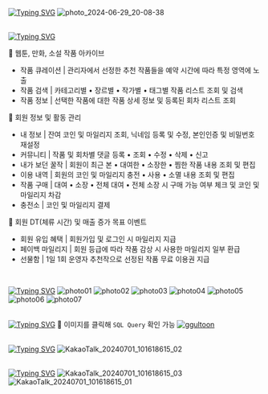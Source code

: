[![Typing SVG](https://readme-typing-svg.demolab.com?font=Noto+Sans+KR&weight=700&size=30&pause=1000&color=FFBF00&vCenter=true&repeat=false&random=false&width=1000&height=60&lines=%F0%9F%8D%AF+%EC%9B%B9%ED%88%B0+%ED%94%8C%EB%9E%AB%ED%8F%BC+%7C+%ED%94%84%EB%A1%9C%EC%A0%9D%ED%8A%B8+%22%EA%BF%80%ED%88%B0%22)](https://git.io/typing-svg)
![photo_2024-06-29_20-08-38](https://github.com/yxxjxmxn/ggultoon_api/assets/121789257/5ab4bd5b-97e7-47b6-bda6-06d0dac16303)
<br/>
<br/>

[![Typing SVG](https://readme-typing-svg.demolab.com?font=Noto+Sans+KR&weight=700&size=20&pause=1000&color=FFBF00&vCenter=true&repeat=false&random=false&width=1000&height=25&lines=%F0%9F%90%9D+%EC%A3%BC%EC%9A%94+%EA%B8%B0%EB%8A%A5)](https://git.io/typing-svg)
<p align="center">
  <div> 🎇 웹툰, 만화, 소설 작품 아카이브 </div>
  <ul> 
    <li> 작품 큐레이션 | 관리자에서 선정한 추천 작품들을 예약 시간에 따라 특정 영역에 노출 </li>
    <li> 작품 검색 | 카테고리별 • 장르별 • 작가별 • 태그별 작품 리스트 조회 및 검색 </li>
    <li> 작품 정보 | 선택한 작품에 대한 작품 상세 정보 및 등록된 회차 리스트 조회 </li>
  </ul>
</p>
<p align="center">
  <div> 🎇 회원 정보 및 활동 관리 </div>
  <ul> 
    <li> 내 정보 | 잔여 코인 및 마일리지 조회, 닉네임 등록 및 수정, 본인인증 및 비밀번호 재설정 </li>
    <li> 커뮤니티 | 작품 및 회차별 댓글 등록 • 조회 • 수정 • 삭제 • 신고 </li>
    <li> 내가 보던 꿀작 | 회원이 최근 본 • 대여한 • 소장한 • 찜한 작품 내용 조회 및 편집 </li>
    <li> 이용 내역 | 회원의 코인 및 마일리지 충전 • 사용 • 소멸 내용 조회 및 편집 </li>
    <li> 작품 구매 | 대여 • 소장 • 전체 대여 • 전체 소장 시 구매 가능 여부 체크 및 코인 및 마일리지 차감 </li>
    <li> 충전소 | 코인 및 마일리지 결제 </li>
  </ul>
</p>
<p align="center">
  <div> 🎇 회원 DT(체류 시간) 및 매출 증가 목표 이벤트 </div>
  <ul> 
    <li> 회원 유입 혜택 | 회원가입 및 로그인 시 마일리지 지급 </li>
    <li> 페이백 마일리지 | 회원 등급에 따라 작품 감상 시 사용한 마일리지 일부 환급 </li>
    <li> 선물함 | 1일 1회 운영자 추천작으로 선정된 작품 무료 이용권 지급 </li>
  </ul>
</p>
<br/>

[![Typing SVG](https://readme-typing-svg.demolab.com?font=Noto+Sans+KR&weight=700&size=20&pause=1000&color=FFBF00&vCenter=true&repeat=false&random=false&width=1000&height=25&lines=%F0%9F%90%9D+%ED%94%84%EB%A6%AC%EB%B7%B0)](https://git.io/typing-svg)
![photo01](https://github.com/yxxjxmxn/ggultoon_api/assets/121789257/078eab3e-6b96-436d-86fe-380e72f865bc)
![photo02](https://github.com/yxxjxmxn/ggultoon_api/assets/121789257/5807bf82-3491-42d2-97df-6f42c3d8c687)
![photo03](https://github.com/yxxjxmxn/ggultoon_api/assets/121789257/2e89487a-b549-4c13-bdb3-5316726d8003)
![photo04](https://github.com/yxxjxmxn/ggultoon_api/assets/121789257/29a6cbe6-9da1-48fe-9a66-f8081d04741c)
![photo05](https://github.com/yxxjxmxn/ggultoon_api/assets/121789257/f860f851-8e3b-45b4-bfd7-3a25297f79ba)
![photo06](https://github.com/yxxjxmxn/ggultoon_api/assets/121789257/78e3298f-00ce-42ea-a6d1-f48941ff4f97)
![photo07](https://github.com/yxxjxmxn/ggultoon_api/assets/121789257/ca6153b3-b686-42d5-85db-58d5fd883368)
<br/>
<br/>

[![Typing SVG](https://readme-typing-svg.demolab.com?font=Noto+Sans+KR&weight=700&size=20&pause=1000&color=FFBF00&vCenter=true&repeat=false&random=false&width=1000&height=25&lines=%F0%9F%90%9D+ERD)](https://git.io/typing-svg)
🎇 이미지를 클릭해 `SQL Query` 확인 가능
[![ggultoon](https://github.com/yxxjxmxn/ggultoon_api/assets/121789257/80734dd6-f236-4539-b10d-05a6f9915a87)](https://dbdiagram.io/d/ggultoon-6680fb0c9939893daea056ed)
<br/>
<br/>

[![Typing SVG](https://readme-typing-svg.demolab.com?font=Noto+Sans+KR&weight=700&size=20&pause=1000&color=FFBF00&vCenter=true&repeat=false&random=false&width=1000&height=25&lines=%F0%9F%90%9D+%EC%82%AC%EC%9A%A9+%EA%B8%B0%EC%88%A0)](https://git.io/typing-svg)
![KakaoTalk_20240701_101618615_02](https://github.com/yxxjxmxn/ggultoon_api/assets/121789257/4dfc17aa-6713-4828-b9cd-bb3cc74050c6)
<br/>
<br/>

[![Typing SVG](https://readme-typing-svg.demolab.com?font=Noto+Sans+KR&weight=700&size=20&pause=1000&color=FFBF00&vCenter=true&repeat=false&random=false&width=1000&height=25&lines=%F0%9F%90%9D+%EC%8B%9C%EC%8A%A4%ED%85%9C+%EA%B5%AC%EC%84%B1%EB%8F%84)](https://git.io/typing-svg)
![KakaoTalk_20240701_101618615_03](https://github.com/yxxjxmxn/ggultoon_api/assets/121789257/4320f2a5-fd44-4465-b5c1-8d4ca2f9000e)
![KakaoTalk_20240701_101618615_01](https://github.com/yxxjxmxn/ggultoon_api/assets/121789257/631faa44-d0cf-4325-94e8-11f3bea30d81)
<br/>
<br/>


<!-- # CodeIgniter 4 Framework.

## 서버 요구 사항

다음 확장이 설치된 PHP 버전 7.4 이상이 필요합니다.

- [intl](http://php.net/manual/en/intl.requirements.php)
- [mbstring](http://php.net/manual/en/mbstring.installation.php)

또한 PHP에서 다음 확장이 활성화되어 있는지 확인하십시오.

- json(기본적으로 활성화됨 - 끄지 마십시오)
- [mysqlnd](http://php.net/manual/en/mysqlnd.install.php) MySQL을 사용하려는 경우
- [libcurl](http://php.net/manual/en/curl.requirements.php) HTTP\CURLRequest 라이브러리를 사용하려는 경우

## 기본 설정 사항

* 초기 변경 사항

   ```sh
   └─Document Root
      │
      ├─/app
      │  │
      │  ├─/Config
      │  │  │
      │  │  ├─/development (추가: 라우터 설정)
      │  │  │  │
      │  │  │  └─Routes.php (추가: 라우터 설정)
      │  │  │
      │  │  ├─/production (추가: 라우터 설정)
      │  │  │  │
      │  │  │  └─Routes.php (추가: 라우터 설정)
      │  │  │
      │  │  ├─App.php ('수정: 각 설정 - 기존값은 주석처리')
      │  │  │
      │  │  ├─Constants.php ('수정: ConstantsExt.php 파일 포함하도록')
      │  │  │
      │  │  ├─ConstantsExt.php (추가: 사용자 상수 선언)
      │  │  │
      │  │  ├─Database.php ('수정: 디비 커넥션 관리')
      │  │  │
      │  │  ├─Session.php ('수정: 세션 디비 커넥션 관리')
      │  │  │
      │  │  └─Paths.php ('수정: /system에서 변경된 폴더 바라보도록')
      │  │
      │  ├─/Controllers
      │  │  │
      │  │  ├─BaseController.php ('수정: 컨트롤러의 컨트롤러')
      │  │  │
      │  │  ├─Main.php ('수정: 테스트 소스')
      │  │  │
      │  │  └─Tg.php (추가: 텔레그램 푸시용 파일)
      │  │
      │  ├─/Filters
      │  │  │
      │  │  ├─AuthFilter.php (추가: 로그인 체크 필터)
      │  │  │
      │  │  └─UserFilter.php (추가: 로그인 체크 필터)
      │  │
      │  ├─/Helpers
      │  │  │
      │  │  └─common_helper.php (추가: 뷰단에서 사용할 함수 선언)
      │  │
      │  ├─/Language
      │  │  │
      │  │  └─/kr (추가: 언어 설정)
      │  │     │
      │  │     └─Validation.php (추가: 언어 설정)
      │  │
      │  ├─/Libraries
      │  │  │
      │  │  ├─/tpl_plugin (추가: 템플릿언더바 라이브러리)
      │  │  │
      │  │  ├─DatabaseDriver.php (추가: 쿼리 라이브러리)
      │  │  │
      │  │  ├─Protect.php (추가: 암호화 라이브러리)
      │  │  │
      │  │  ├─Template_.compiler.php (추가: 템플릿언더바 라이브러리)
      │  │  │
      │  │  └─Template_.php (추가: 템플릿언더바 라이브러리)
      │  │
      │  ├─/Model
      │  │  │
      │  │  ├─BaseModel.php (추가: 전체 모델 관리용)
      │  │  │
      │  │  └─UserModel.php (추가: 세션관리용)
      │  │
      │  └─/Views
      │     │
      │     └─/common (추가: 공통 HTML 레이아웃)
      │
      ├─/public
      │  │
      │  └─/assets (추가: js/css/editor/images/vendor 업로드용 폴더)
      │
      ├─/system_4.3.4  ('변경: /system에서 버전정보 포함하도록')
      │
      ├─/tests
      │
      ├─/writable
      │  │
      │  └─/cache (추가: 템플릿언더바 사용위해)
      │     │
      │     └─/template (추가: 템플릿언더바 사용위해)
      │          │
      │          └─/_compile (추가: 템플릿언더바 사용위해)
      │
      ├─.gitignore (추가: git 배포시 불필요한 파일 거르기 위해)
      │
      ├─composer.json
      │
      ├─env
      │
      ├─LICENSE
      │
      ├─phpunit.xml
      │
      ├─preload.php
      │
      ├─README.md ('변경: 기본 설명 작성')
      │
      └─spark
   ```


## 테이블 셋팅

1. 테스트 테이블

   ```
   CREATE TABLE `tbl_admin` (
    `idx` bigint unsigned NOT NULL AUTO_INCREMENT,
    `id` varchar(100) COLLATE utf8mb4_unicode_ci NOT NULL COMMENT '아이디',
    `pw` varchar(255) COLLATE utf8mb4_unicode_ci NOT NULL COMMENT '패스워드',
    `name` varchar(20) COLLATE utf8mb4_unicode_ci NOT NULL COMMENT '이름',
    PRIMARY KEY (`idx`)
    ) ENGINE=InnoDB AUTO_INCREMENT=2 DEFAULT CHARSET=utf8mb4 COLLATE=utf8mb4_unicode_ci;
   ```

    - 테스트 아이디 : test / 123456 / 홍길동   

2. 세션 테이블

   ```
   CREATE TABLE `ci_sessions` (
    `id` varchar(128) COLLATE utf8mb4_unicode_ci NOT NULL,
    `ip_address` varchar(45) COLLATE utf8mb4_unicode_ci NOT NULL,
    `timestamp` timestamp NOT NULL DEFAULT CURRENT_TIMESTAMP,
    `data` blob NOT NULL,
    KEY `ci_sessions_timestamp` (`timestamp`)
    ) ENGINE=InnoDB DEFAULT CHARSET=utf8mb4 COLLATE=utf8mb4_unicode_ci;
   ```
   
3. 트랜잭션 테스트 테이블

    ```
    CREATE TABLE `tbl_test` (
      `idx` INT UNSIGNED NOT NULL AUTO_INCREMENT,
      `title` VARCHAR(100) COLLATE utf8mb4_unicode_ci NOT NULL,
      PRIMARY KEY (`idx`)
    ) ENGINE=INNODB DEFAULT CHARSET=utf8mb4 COLLATE=utf8mb4_unicode_ci;
    
    CREATE TABLE `tbl_test_sub` (
      `idx` INT UNSIGNED NOT NULL AUTO_INCREMENT,
      `title` VARCHAR(100) COLLATE utf8mb4_unicode_ci NOT NULL,
      PRIMARY KEY (`idx`)
    ) ENGINE=INNODB DEFAULT CHARSET=utf8mb4 COLLATE=utf8mb4_unicode_ci;
    ```

4. Exception 응답은 http status 사용 : FE/어플과 응닶값은 맞춰야 함 -->

